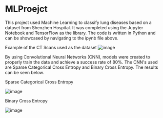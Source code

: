 # MLProejct
This project used Machine Learning to classify lung diseases 
based on a dataset from Shenzhen Hospital. 
It was completed using the Jupyter Notebook 
and TensorFlow as the library. The code is written in Python 
and can be showcased by navigating to the ipynb file above.

Example of the CT Scans used as the dataset
![image](https://user-images.githubusercontent.com/72590383/143768581-aa26bfaf-1502-40ac-849f-4d4607559922.png)


By using Convolutional Neural Networks (CNN), 
models were created to properly train the data and achieve a success rate of 80%. 
The CNN's used are Sparse Categorical Cross Entropy and Binary Cross Entropy. 
The results can be seen below. 


Sparse Categorical Cross Entropy

![image](https://user-images.githubusercontent.com/72590383/143768637-e9167601-d519-4aa4-9b1d-dc95c02792c2.png)


Binary Cross Entropy

![image](https://user-images.githubusercontent.com/72590383/143768683-c582d4cf-bc12-4b6c-899b-1d77ce642eb4.png)

